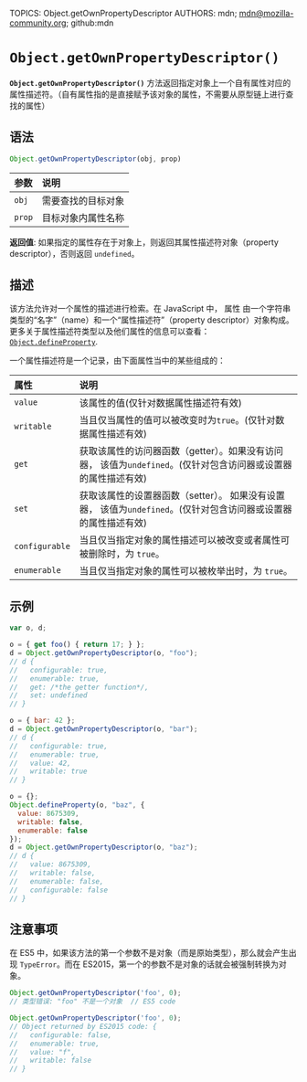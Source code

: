 TOPICS: Object.getOwnPropertyDescriptor
AUTHORS: mdn; mdn@mozilla-community.org; github:mdn

# `Object.getOwnPropertyDescriptor()`

**`Object.getOwnPropertyDescriptor()`** 方法返回指定对象上一个自有属性对应的属性描述符。（自有属性指的是直接赋予该对象的属性，不需要从原型链上进行查找的属性）

## 语法

```javascript
Object.getOwnPropertyDescriptor(obj, prop)
```

| 参数 | 说明 |
| :-- | :-- |
| `obj` | 需要查找的目标对象 |
| `prop` | 目标对象内属性名称 |

**返回值**: 如果指定的属性存在于对象上，则返回其属性描述符对象（property descriptor），否则返回 `undefined`。

## 描述

该方法允许对一个属性的描述进行检索。在 JavaScript 中， 属性 由一个字符串类型的“名字”（name）和一个“属性描述符”（property descriptor）对象构成。更多关于属性描述符类型以及他们属性的信息可以查看：[`Object.defineProperty`](/zh-hans/webfrontend/Object.defineProperty).

一个属性描述符是一个记录，由下面属性当中的某些组成的：

| 属性 | 说明 |
| :-- | :-- |
| `value` | 该属性的值(仅针对数据属性描述符有效) |
| `writable` | 当且仅当属性的值可以被改变时为`true`。(仅针对数据属性描述有效) |
| `get` | 获取该属性的访问器函数（getter）。如果没有访问器， 该值为`undefined`。(仅针对包含访问器或设置器的属性描述有效) |
| `set` | 获取该属性的设置器函数（setter）。 如果没有设置器， 该值为`undefined`。(仅针对包含访问器或设置器的属性描述有效) |
| `configurable` | 当且仅当指定对象的属性描述可以被改变或者属性可被删除时，为 `true`。 |
| `enumerable` | 当且仅当指定对象的属性可以被枚举出时，为 `true`。|

## 示例

```javascript
var o, d;

o = { get foo() { return 17; } };
d = Object.getOwnPropertyDescriptor(o, "foo");
// d {
//   configurable: true,
//   enumerable: true,
//   get: /*the getter function*/,
//   set: undefined
// }

o = { bar: 42 };
d = Object.getOwnPropertyDescriptor(o, "bar");
// d {
//   configurable: true,
//   enumerable: true,
//   value: 42,
//   writable: true
// }

o = {};
Object.defineProperty(o, "baz", {
  value: 8675309,
  writable: false,
  enumerable: false
});
d = Object.getOwnPropertyDescriptor(o, "baz");
// d {
//   value: 8675309,
//   writable: false,
//   enumerable: false,
//   configurable: false
// }
```

## 注意事项

在 ES5 中，如果该方法的第一个参数不是对象（而是原始类型），那么就会产生出现 `TypeError`。而在 ES2015，第一个的参数不是对象的话就会被强制转换为对象。

```javascript
Object.getOwnPropertyDescriptor('foo', 0);
// 类型错误: "foo" 不是一个对象  // ES5 code

Object.getOwnPropertyDescriptor('foo', 0);
// Object returned by ES2015 code: {
//   configurable: false,
//   enumerable: true,
//   value: "f",
//   writable: false
// }
```
